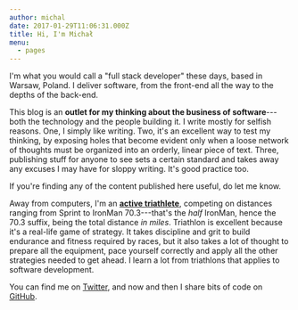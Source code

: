 ```yaml
---
author: michal
date: 2017-01-29T11:06:31.000Z
title: Hi, I'm Michał
menu:
  - pages
---
```


I'm what you would call a "full stack developer" these days, based in Warsaw, Poland. I deliver software, from the front-end all the way to the depths of the back-end.

This blog is an __outlet for my thinking about the business of software__---both the technology and the people building it. I write mostly for selfish reasons. One, I simply like writing. Two, it's an excellent way to test my thinking, by exposing holes that become evident only when a loose network of thoughts must be organized into an orderly, linear piece of text. Three, publishing stuff for anyone to see sets a certain standard and takes away any excuses I may have for sloppy writing. It's good practice too.

If you're finding any of the content published here useful, do let me know.

Away from computers, I'm an [__active triathlete__](https://triathlon.paluchowski.com), competing on distances ranging from Sprint to IronMan 70.3---that's the _half_ IronMan, hence the 70.3 suffix, being the total distance _in miles_. Triathlon is excellent because it's a real-life game of strategy. It takes discipline and grit to build endurance and fitness required by races, but it also takes a lot of thought to prepare all the equipment, pace yourself correctly and apply all the other strategies needed to get ahead. I learn a lot from triathlons that applies to software development.

You can find me on [Twitter](https://twitter.com/mpaluchowski), and now and then I share bits of code on [GitHub](https://github.com/mpaluchowski).
